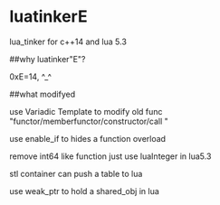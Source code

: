 # luatinkerE
lua_tinker for c++14 and lua 5.3

##why luatinker"E"?

0xE=14, ^_^

##what modifyed

use Variadic Template to modify old func "functor/memberfunctor/constructor/call "

use enable_if to hides a function overload 

remove int64 like function just use luaInteger in lua5.3

stl container can push a table to lua 

use weak_ptr to hold a shared_obj in lua
